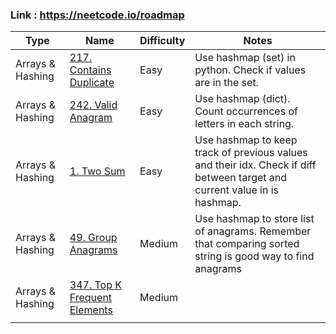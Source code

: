 ### Link : https://neetcode.io/roadmap

| Type             | Name                                                                                   | Difficulty | Notes                                                                                                                     |
| ---------------- | -------------------------------------------------------------------------------------- | ---------- | ------------------------------------------------------------------------------------------------------------------------- |
| Arrays & Hashing | [217. Contains Duplicate](https://leetcode.com/problems/contains-duplicate/)           | Easy       | Use hashmap (set) in python. Check if values are in the set.                                                              |
| Arrays & Hashing | [242. Valid Anagram](https://leetcode.com/problems/valid-anagram/)                     | Easy       | Use hashmap (dict). Count occurrences of letters in each string.                                                          |
| Arrays & Hashing | [1. Two Sum](https://leetcode.com/problems/two-sum/)                                   | Easy       | Use hashmap to keep track of previous values and their idx. Check if diff between target and current value in is hashmap. |
| Arrays & Hashing | [49. Group Anagrams](https://leetcode.com/problems/group-anagrams/)                    | Medium     | Use hashmap to store list of anagrams. Remember that comparing sorted string is good way to find anagrams                 |
| Arrays & Hashing | [347. Top K Frequent Elements](https://leetcode.com/problems/top-k-frequent-elements/) | Medium     |                                                                                                                           |
|                  |                                                                                        |            |                                                                                                                           |
